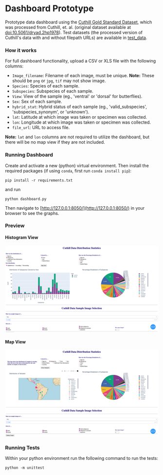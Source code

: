 # Dashboard Prototype
Prototype data dashboard using the [Cuthill Gold Standard Dataset](https://huggingface.co/datasets/imageomics/Curated_GoldStandard_Hoyal_Cuthill), which was processed from Cuthill, et. al. (original dataset available at [doi:10.5061/dryad.2hp1978](https://doi.org/10.5061/dryad.2hp1978)). Test datasets (the processed version of Cuthill's data with and without filepath URLs) are available in [test_data](./test_data).


### How it works

For full dashboard functionality, upload a CSV or XLS file with the following columns: 
- `Image_filename`: Filename of each image, must be unique. **Note:** These should be `png` or `jpg`, `tif` may not show image.
- `Species`: Species of each sample.
- `Subspecies`: Subspecies of each sample.
- `View`: View of the sample (eg., 'ventral' or 'dorsal' for butterflies).
- `Sex`: Sex of each sample.
- `hybrid_stat`: Hybrid status of each sample (eg., 'valid_subspecies', 'subspecies_synonym', or 'unknown').
- `lat`: Latitude at which image was taken or specimen was collected.
- `lon`: Longitude at which image was taken or specimen was collected.
- `file_url`: URL to access file.

**Note:** `lat` and `lon` columns are not required to utilize the dashboard, but there will be no map view if they are not included.

### Running Dashboard

Create and activate a new (python) virtual environment. 
Then install the required packages (if using `conda`, first run `conda install pip`):

``` 
pip install -r requirements.txt 
```

and run 

```
python dashboard.py
```

Then navigate to [http://127.0.0.1:8050/](http://127.0.0.1:8050/) in your browser to see the graphs.


### Preview

#### Histogram View
![image](dashboard_preview_hist.png)

#### Map View
![image](dashboard_preview_map.png)


### Running Tests

Within your python environment run the following command to run the tests:
```
python -m unittest
```
